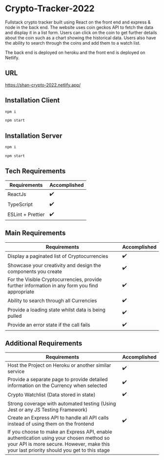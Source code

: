 # Crypto-Tracker-2022

Fullstack crypto tracker built using React on the front end and express & node in the back end. The website uses coin geckos API to fetch the data and display it in a list form. Users can click on the coin to get further details about the coin such as a chart showing the historical data. Users also have the ability to search through the coins and add them to a watch list.

The back end is deployed on heroku and the front end is deployed on Netlify.

## URL

https://shan-crypto-2022.netlify.app/

## Installation Client 

```bash
npm i 
```

```bash
npm start
```

## Installation Server 

```bash
npm i 
```

```bash
npm start
```
## Tech Requirements

| Requirements  | Accomplished |
| ------------- | ------------- |
| ReactJs | :heavy_check_mark: |
| TypeScript  | :heavy_check_mark:  |
| ESLint + Prettier  | :heavy_check_mark: |

## Main Requirements

| Requirements  | Accomplished |
| ------------- | ------------- |
| Display a paginated list of Cryptocurrencies | :heavy_check_mark: |
| Showcase your creativity and design the components you create  | :heavy_check_mark:  |
| For the Visible Cryptocurrencies, provide further information in any form you find appropriate  | :heavy_check_mark: |
| Ability to search through all Currencies | :heavy_check_mark:  |
| Provide a loading state whilst data is being pulled | :heavy_check_mark: |
| Provide an error state if the call fails | :heavy_check_mark:  |

## Additional Requirements

| Requirements  | Accomplished |
| ------------- | ------------- |
| Host the Project on Heroku or another similar service | :heavy_check_mark: |
| Provide a separate page to provide detailed information on the Currency when selected  | :heavy_check_mark:  |
| Crypto Watchlist (Data stored in state)  | :heavy_check_mark: |
| Strong coverage with automated testing (Using Jest or any JS Testing Framework) |   |
| Create an Express API to handle all API calls instead of using them on the frontend | :heavy_check_mark: |
| If you choose to make an Express API, enable authentication using your chosen method so your API is more secure. However, make this your last priority should you get to this stage |  |
